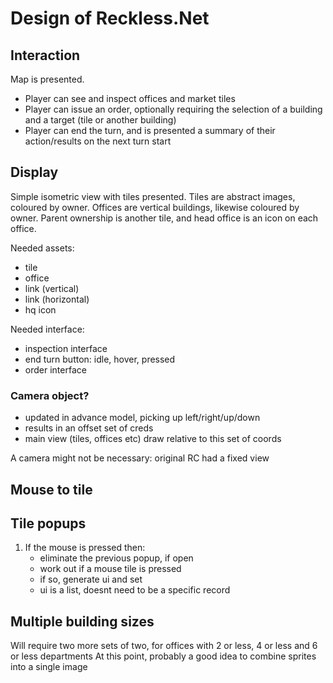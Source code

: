# Design of Reckless.Net

## Interaction

Map is presented.

- Player can see and inspect offices and market tiles
- Player can issue an order, optionally requiring the selection of a building and a target (tile or another building)
- Player can end the turn, and is presented a summary of their action/results on the next turn start

## Display

Simple isometric view with tiles presented. Tiles are abstract images, coloured by owner. Offices are vertical buildings, likewise coloured by owner.
Parent ownership is another tile, and head office is an icon on each office.

Needed assets:

- tile
- office
- link (vertical)
- link (horizontal)
- hq icon

Needed interface:

- inspection interface
- end turn button: idle, hover, pressed
- order interface

### Camera object?

- updated in advance model, picking up left/right/up/down
- results in an offset set of creds
- main view (tiles, offices etc) draw relative to this set of coords

A camera might not be necessary: original RC had a fixed view

## Mouse to tile

## Tile popups

1. If the mouse is pressed then:
    - eliminate the previous popup, if open
    - work out if a mouse tile is pressed
    - if so, generate ui and set
    - ui is a list, doesnt need to be a specific record

## Multiple building sizes

Will require two more sets of two, for offices with 2 or less, 4 or less and 6 or less departments
At this point, probably a good idea to combine sprites into a single image